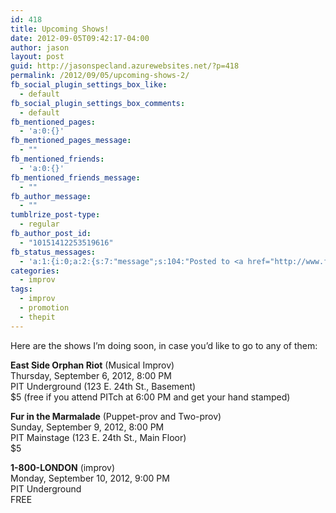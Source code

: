 ```yaml
---
id: 418
title: Upcoming Shows!
date: 2012-09-05T09:42:17-04:00
author: jason
layout: post
guid: http://jasonspecland.azurewebsites.net/?p=418
permalink: /2012/09/05/upcoming-shows-2/
fb_social_plugin_settings_box_like:
  - default
fb_social_plugin_settings_box_comments:
  - default
fb_mentioned_pages:
  - 'a:0:{}'
fb_mentioned_pages_message:
  - ""
fb_mentioned_friends:
  - 'a:0:{}'
fb_mentioned_friends_message:
  - ""
fb_author_message:
  - ""
tumblrize_post-type:
  - regular
fb_author_post_id:
  - "10151412253519616"
fb_status_messages:
  - 'a:1:{i:0;a:2:{s:7:"message";s:104:"Posted to <a href="http://www.facebook.com/10151412253519616" target="_blank">your Facebook Timeline</a>";s:5:"error";s:0:"";}}'
categories:
  - improv
tags:
  - improv
  - promotion
  - thepit
---
```

Here are the shows I&#8217;m doing soon, in case you&#8217;d like to go to any of them:

**East Side Orphan Riot** (Musical Improv)  
Thursday, September 6, 2012, 8:00 PM  
PIT Underground (123 E. 24th St., Basement)  
$5 (free if you attend PITch at 6:00 PM and get your hand stamped)

**Fur in the Marmalade** (Puppet-prov and Two-prov)  
Sunday, September 9, 2012, 8:00 PM  
PIT Mainstage (123 E. 24th St., Main Floor)  
$5

**1-800-LONDON** (improv)  
Monday, September 10, 2012, 9:00 PM  
PIT Underground  
FREE